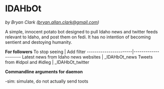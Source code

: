 # IDAHbOt
*by Bryan Clark (bryan.allan.clark@gmail.com)*

A simple, innocent potato bot designed to pull Idaho news and twitter feeds relevant to Idaho, and post them on fedi.
It has no intention of becoming sentient and destoying humanity.

**For followers**
To stop seeing         |  Add filter
-----------------------|---------------------
Latest news from Idaho news websites | \_IDAHbOt\_news 
Tweets from #idpol and #idleg | \_IDAHbOt\_twitter
                       
**Commandline arguments for daemon**

-sim:	simulate, do not actually send toots
